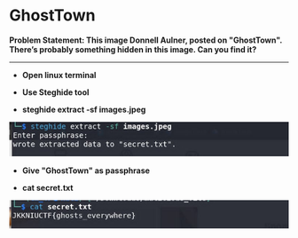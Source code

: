 # GhostTown

**Problem Statement: This image Donnell Aulner, posted on "GhostTown". There’s probably something hidden in this image. Can you find it?**

---
- **Open linux terminal**
- **Use Steghide tool**
  
- **steghide extract -sf images.jpeg**


![image-1](../images/aa.jpg)

- **Give "GhostTown" as passphrase**
  
- **cat secret.txt**

![image-2](../images/bb.jpg)

